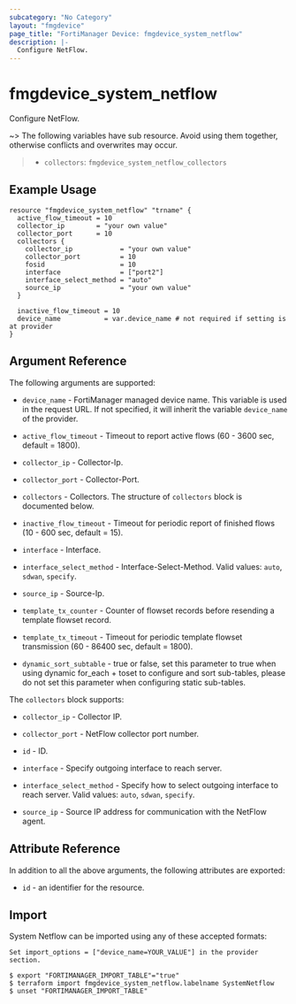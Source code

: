 ```yaml
---
subcategory: "No Category"
layout: "fmgdevice"
page_title: "FortiManager Device: fmgdevice_system_netflow"
description: |-
  Configure NetFlow.
---
```


# fmgdevice_system_netflow
Configure NetFlow.

~> The following variables have sub resource. Avoid using them together, otherwise conflicts and overwrites may occur.
>- `collectors`: `fmgdevice_system_netflow_collectors`



## Example Usage

```hcl
resource "fmgdevice_system_netflow" "trname" {
  active_flow_timeout = 10
  collector_ip        = "your own value"
  collector_port      = 10
  collectors {
    collector_ip            = "your own value"
    collector_port          = 10
    fosid                   = 10
    interface               = ["port2"]
    interface_select_method = "auto"
    source_ip               = "your own value"
  }

  inactive_flow_timeout = 10
  device_name           = var.device_name # not required if setting is at provider
}
```

## Argument Reference


The following arguments are supported:

* `device_name` - FortiManager managed device name. This variable is used in the request URL. If not specified, it will inherit the variable `device_name` of the provider.

* `active_flow_timeout` - Timeout to report active flows (60 - 3600 sec, default = 1800).
* `collector_ip` - Collector-Ip.
* `collector_port` - Collector-Port.
* `collectors` - Collectors. The structure of `collectors` block is documented below.
* `inactive_flow_timeout` - Timeout for periodic report of finished flows (10 - 600 sec, default = 15).
* `interface` - Interface.
* `interface_select_method` - Interface-Select-Method. Valid values: `auto`, `sdwan`, `specify`.

* `source_ip` - Source-Ip.
* `template_tx_counter` - Counter of flowset records before resending a template flowset record.
* `template_tx_timeout` - Timeout for periodic template flowset transmission (60 - 86400 sec, default = 1800).
* `dynamic_sort_subtable` - true or false, set this parameter to true when using dynamic for_each + toset to configure and sort sub-tables, please do not set this parameter when configuring static sub-tables.

The `collectors` block supports:

* `collector_ip` - Collector IP.
* `collector_port` - NetFlow collector port number.
* `id` - ID.
* `interface` - Specify outgoing interface to reach server.
* `interface_select_method` - Specify how to select outgoing interface to reach server. Valid values: `auto`, `sdwan`, `specify`.

* `source_ip` - Source IP address for communication with the NetFlow agent.


## Attribute Reference

In addition to all the above arguments, the following attributes are exported:
* `id` - an identifier for the resource.

## Import

System Netflow can be imported using any of these accepted formats:
```
Set import_options = ["device_name=YOUR_VALUE"] in the provider section.

$ export "FORTIMANAGER_IMPORT_TABLE"="true"
$ terraform import fmgdevice_system_netflow.labelname SystemNetflow
$ unset "FORTIMANAGER_IMPORT_TABLE"
```


